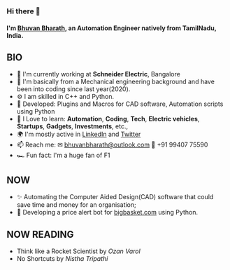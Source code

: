 ### Hi there 👋

#### I'm [Bhuvan Bharath](https://www.linkedin.com/in/bhuvan-bharath/), an Automation Engineer natively from TamilNadu, India.

## **BIO**

- 🏢 I'm currently working at **Schneider Electric**, Bangalore
- 🔧 I'm basically from a Mechanical engineering background and have been into coding since last year(2020). 
- ⚙️ I am skilled in C++ and Python.
- 💅 Developed: Plugins and Macros for CAD software, Automation scripts using Python
- 📖 I Love to learn: **Automation**, **Coding**, **Tech**, **Electric vehicles**, **Startups**, **Gadgets**, **Investments**, etc.,
- 🌍 I'm mostly active in [LinkedIn](https://www.linkedin.com/in/bhuvan-bharath/) and [Twitter](https://twitter.com/home?lang=en)
- 📫 Reach me: ✉ bhuvanbharath@outlook.com 📲 +91 99407 75590
- 🏎 Fun fact: I'm a huge fan of F1

## **NOW**

- ✨ Automating the Computer Aided Design(CAD) software that could save time and money for an organisation;
- :robot: Developing a price alert bot for [bigbasket.com](https://www.bigbasket.com) using Python.

## **NOW READING**

- Think like a Rocket Scientist by *Ozan* *Varol*
-  No Shortcuts by *Nistha* *Tripathi*
  
